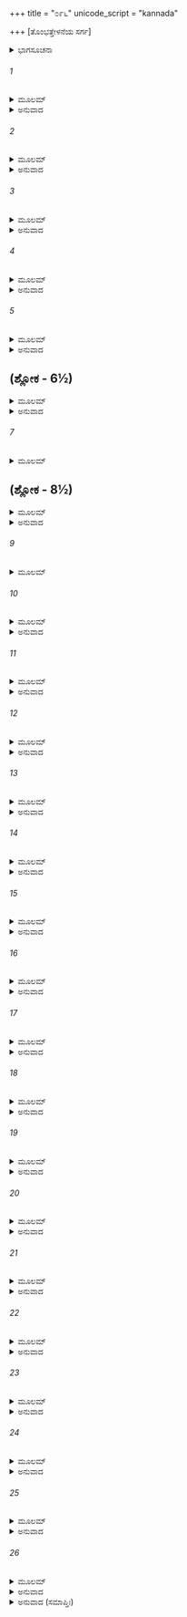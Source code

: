 +++
title = "೦೯೬"
unicode_script = "kannada"

+++
[ತೊಂಭತ್ತೇಳನೆಯ ಸರ್ಗ]



<details><summary>ಭಾಗಸೂಚನಾ</summary>

ಸೀತಾದೇವಿಯ ಶಪಥ, ಅದಕ್ಕನುಸಾರವಾಗಿ ರಸಾತಳ ಪ್ರವೇಶ
</details>

###### 1


<details><summary>ಮೂಲಮ್</summary>

ವಾಲ್ಮೀಕಿನೈವಮುಕ್ತಸ್ತು  ರಾಘವಃ  ಪ್ರತ್ಯಭಾಷತ ।  
ಪ್ರಾಂಜಲಿರ್ಜಗತೋ ಮಧ್ಯೇ ದೃಷ್ಟ್ವಾ ತಾಂ ವರವರ್ಣಿನೀಮ್ ॥
</details>

<details><summary>ಅನುವಾದ</summary>

ಮಹರ್ಷಿ ವಾಲ್ಮೀಕಿಗಳು ಹೀಗೆ ಹೇಳಿದಾಗ ಶ್ರೀರಾಮನು ಸುಂದರಿ ಸೀತಾದೇವಿಯನ್ನು ಒಮ್ಮೆ ನೋಡಿ, ಆ ಜನ ಸಮುದಾಯದ ನಡುವೆ ಕೈಮುಗಿದುಕೊಂಡು ಹೇಳಿದನು.॥1॥
</details>

###### 2


<details><summary>ಮೂಲಮ್</summary>

ಏವಮೇತನ್ಮಹಾಭಾಗ ಯಥಾ ವದಸಿ ಧರ್ಮವಿತ್ ।  
ಪ್ರತ್ಯಯಸ್ತು ಮಮ ಬ್ರಹ್ಮಂಸ್ತವ ವಾಕ್ಯೈರಕಲ್ಮಷೈಃ ॥
</details>

<details><summary>ಅನುವಾದ</summary>

ಮಹಾಭಾಗರೇ! ನೀವು ಧರ್ಮವನ್ನು ತಿಳಿದವರು. ಸೀತೆಯ ಕುರಿತು ನೀವು ಹೇಳಿದಂತೆಯೇ ಎಲ್ಲವೂ ಸರಿಯಾಗಿದೆ. ಬ್ರಹ್ಮನ್! ನಿಮ್ಮ ಈ ನಿರ್ದೋಷ ವಚನಗಳಿಂದ ನನಗೆ ಜಾನಕಿಯ ಶುದ್ಧತೆಯ ಕುರಿತು ಪೂರ್ಣ ವಿಶ್ವಾಸ ಉಂಟಾಗಿದೆ.॥2॥
</details>

###### 3


<details><summary>ಮೂಲಮ್</summary>

ಪ್ರತ್ಯಯಶ್ಚ ಪುರಾ ವೃತ್ತೋ ವೈದೇಹ್ಯಾಃ ಸುರಸಂನಿಧೌ ।  
ಶಪಥಶ್ಚ ಕೃತಸ್ತತ್ರ ತೇನ ವೇಶ್ಮ ಪ್ರವೇಶಿತಾ ॥
</details>

<details><summary>ಅನುವಾದ</summary>

ಮೊದಲೊಮ್ಮೆಯೂ ದೇವತೆಯರ ಸನ್ನಿಧಿಯಲ್ಲಿ ವಿದೇಹಕುಮಾರಿಯ ಶುದ್ಧತೆಯ ವಿಶ್ವಾಸ ನನಗೆ ಉಂಟಾಗಿತ್ತು. ಆಗ ಸೀತೆಯು ತನ್ನ ಶುದ್ಧಿಗಾಗಿ ಶಪಥ ಮಾಡಿದ್ದಳು, ಅದರಿಂದ ನಾನು ಇವಳಿಗೆ ನನ್ನ ಭವನದಲ್ಲಿ ಸ್ಥಾನ ಕೊಟ್ಟಿದ್ದೆ.॥3॥
</details>

###### 4


<details><summary>ಮೂಲಮ್</summary>

ಲೋಕಾಪವಾದೋ ಬಲವಾನ್ ಯೇನ ತ್ಯಕ್ತಾ ಹಿ ಮೈಥಿಲೀ ।  
ಸೇಯಂ ಲೋಕಭಯಾದ್ಬ್ರಹ್ಮನ್ನಪಾಪೇತ್ಯಭಿಜಾನತಾ ।  
ಪರಿತ್ಯಕ್ತಾ ಮಯಾ ಸೀತಾ ತದ್ಭವಾನ್ ಕ್ಷಂತುಮರ್ಹತಿ ॥
</details>

<details><summary>ಅನುವಾದ</summary>

ಆದರೆ ಮುಂದೆ ಪುನಃ ಜೋರಾದ ಲೋಕಾಪವಾದ ಎದ್ದಿತು, ಅದರಿಂದ ವಿವಶನಾಗಿ ನನಗೆ ಮಿಥಿಲೇಶ ಕುಮಾರಿಯನ್ನು ತ್ಯಜಿಸಬೇಕಾಯಿತು. ಬ್ರಹ್ಮನ್! ಸೀತೆಯು ಸರ್ವಥಾ ನಿಷ್ಪಾಪಳಾಗಿದ್ದಾಳೆ ಎಂದು ತಿಳಿದಿದ್ದರೂ, ಕೇವಲ ಸಮಾಜದ ಭಯದಿಂದ ಇವಳನ್ನು ಬಿಟ್ಟುಬಿಟ್ಟಿದ್ದೆ; ಆದ್ದರಿಂದ ನೀವು ನನ್ನ ಈ ಅಪರಾಧವನ್ನು ಕ್ಷಮಿಸಿರಿ.॥4॥
</details>

###### 5


<details><summary>ಮೂಲಮ್</summary>

ಜಾನಾಮಿ ಚೇವೌ ಪುತ್ರೌ ಮೇಯಮಜಾತೌ ಕುಶೀಲವೌ ।  
ಶುದ್ಧಾಯಾಂ ಜಗತೋ ಮಧ್ಯೇ ಮೈಥಿಲ್ಯಾಂ ಪ್ರೀತಿರಸ್ತು ಮೇ ॥
</details>

<details><summary>ಅನುವಾದ</summary>

ಈ ಅವಳಿಯಾಗಿ ಹುಟ್ಟಿದ ಕುಮಾರ ಕುಶ-ಲವರು ನನ್ನ ಪುತ್ರರೇ ಆಗಿದ್ದಾರೆ ಎಂದು ತಿಳಿದಿದ್ದರೂ ಜನಸಮುದಾಯದಲ್ಲಿ ಶುದ್ಧತೆ ಪ್ರಮಾಣಿತವಾದಾಗಲೇ, ಮಿಥಿಲೇಶಕುಮಾರಿಯಲ್ಲಿ ನನಗೆ ಪ್ರೇಮ ಉಂಟಾಗಬಲ್ಲದು.॥5॥
</details>

## (ಶ್ಲೋಕ - 6½)


<details><summary>ಮೂಲಮ್</summary>

ಅಭಿಪ್ರಾಯಂ ತು ವಿಜ್ಞಾಯ ರಾಮಸ್ಯ ಸುರಸತ್ತಮಾಃ ।  
ಸೀತಾಯಾಃ ಶಪಥೇ ತಸ್ಮಿನ್ಮಹೇಂದ್ರಾದ್ಯಾ ಮಹೌಜಸಃ ॥  
ಪಿತಾಮಹಂ ಪುರಸ್ಕೃತ್ಯ ಸರ್ವ ಏವ ಸಮಾಗತಾಃ ।
</details>

<details><summary>ಅನುವಾದ</summary>

ಶ್ರೀರಾಮಚಂದ್ರನ ಅಭಿಪ್ರಾಯವನ್ನು ತಿಳಿದ ಸೀತೆಯು ಶಪಥ ಮಾಡುವಾಗ ಮಹೇಂದ್ರಾದಿ ಎಲ್ಲ ಮುಖ್ಯ- ಮುಖ್ಯ ಮಹಾತೇಜಸ್ವೀ ದೇವತೆಗಳು ಬ್ರಹ್ಮದೇವರನ್ನು ಮುಂದೆ ಮಾಡಿ ಅಲ್ಲಿಗೆ ಬಂದರು.॥6½॥
</details>

###### 7


<details><summary>ಮೂಲಮ್</summary>

ಆದಿತ್ಯಾ ವಸವೋ ರುದ್ರಾ ವಿಶ್ವದೇವಾ ಮರುದ್ಗಣಾಃ ॥
</details>

## (ಶ್ಲೋಕ - 8½)


<details><summary>ಮೂಲಮ್</summary>

ಸಾಧ್ಯಾಶ್ಚ ದೇವಾಃ ಸರ್ವೇ ತೇ ಸರ್ವೇ ಚ ಪರಮರ್ಷಯಃ ।  
ನಾಗಾಃ ಸುಪರ್ಣಾಃ ಸಿದ್ಧಾಶ್ಚ ತೇ ಸರ್ವೇ ಹೃಷ್ಟಮಾನಸಾಃ ॥  
ಸೀತಾಶಪಥಸಂಭ್ರಾಂತಾಃ ಸರ್ವ ಏವ ಸಮಾಗತಾಃ ।
</details>

<details><summary>ಅನುವಾದ</summary>

ಆದಿತ್ಯ, ವಸು, ರುದ್ರ, ವಿಶ್ವೇದೇವ, ಮರುದ್ಗಣ, ಸಮಸ್ತ ಸಾಧ್ಯದೇವ, ಎಲ್ಲ ಮಹರ್ಷಿಗಳು, ನಾಗರು, ಗರುಡ ಮತ್ತು ಸಮಸ್ತ ಸಿದ್ಧಗಣರು ಪ್ರಸನ್ನಚಿತ್ತರಾಗಿ ಸೀತೆಯ ಶಪಥಗ್ರಹಣವನ್ನು ನೋಡಲು ಗಾಬರಿಗೊಂಡವರಂತೆ ಅಲ್ಲಿ ಬಂದು ಸೇರಿದರು.॥7-8½॥
</details>

###### 9


<details><summary>ಮೂಲಮ್</summary>

ದೃಷ್ಟ್ವಾ ದೇವಾನೃಷೀಂಶ್ಚೈವ ರಾಘವಃ ಪುನರಬ್ರವೀತ್ ॥
</details>

###### 10


<details><summary>ಮೂಲಮ್</summary>

ಪ್ರತ್ಯಯೋ ಮೇ ಸುರಶ್ರೇಷ್ಠ ಋಷಿವಾಕ್ಯೈರಕಲ್ಮಷೈಃ ।  
ಶುದ್ಧಾಯಾಂ ಜಗತೋ ಮಧ್ಯೇ ವೈದೇಹ್ಯಾಂಪ್ರೀತಿರಸ್ತುಮೇ ॥
</details>

<details><summary>ಅನುವಾದ</summary>

ದೇವತೆಗಳು, ಋಷಿಗಳು ಉಪಸ್ಥಿತರಾದುದನ್ನು ನೋಡಿ ಶ್ರೀರಘುನಾಥನು ಮತ್ತೆ ಹೇಳಿದನು- ಸುರಶ್ರೇಷ್ಠರೇ! ಮಹರ್ಷಿ ವಾಲ್ಮೀಕಿಗಳ ನಿರ್ದೋಷ ವಚನಗಳಲ್ಲಿ ನನಗೆ ಪೂರ್ಣವಿಶ್ವಾಸವಿದ್ದರೂ, ಜನ-ಸಮಾಜದ ಮುಂದೆ ವೈದೇಹಿಯ ವಿಶುದ್ಧತೆ ಪ್ರಮಾಣಿತವಾದ ಮೇಲೆ ನನಗೆ ಹೆಚ್ಚು ಸಂತೋಷವಾಗಬಹುದು.॥9-10॥
</details>

###### 11


<details><summary>ಮೂಲಮ್</summary>

ತತೋ ವಾಯುಃ ಶುಭಃ ಪುಣ್ಯೋ ದಿವ್ಯಗಂಧೋ ಮನೋರಮಃ ।  
ತಂ ಜನೌಘಂ ಸುರಶ್ರೇಷ್ಠೋ ಹ್ಲಾದಯಾಮಾಸ ಸರ್ವತಃ ॥
</details>

<details><summary>ಅನುವಾದ</summary>

ಬಳಿಕ ದಿವ್ಯಸುಗಂಧದಿಂದ ಪೂರ್ಣವಾದ, ಮನಸ್ಸಿಗೆ ಆಹ್ಮಾದವನ್ನೀಯುವ, ಪರಮ ಪವಿತ್ರ ಹಾಗೂ ಶುಭಕಾರಕ ಸುರಶ್ರೇಷ್ಠ ವಾಯುದೇವರು ಮಂದಗತಿಯಿಂದ ಎಲ್ಲೆಡೆ ಪ್ರವಾಹಿತನಾಗಿ ಅಲ್ಲಿಯ ಜನಸಮುದಾಯವನ್ನು ಮುದಗೊಳಿಸತೊಡಗಿದನು.॥11॥
</details>

###### 12


<details><summary>ಮೂಲಮ್</summary>

ತದದ್ಭುತಮಿವಾಚಿಂತ್ಯಂ  ನಿರೈಕ್ಷಂತ ಸಮಾಹಿತಾಃ ।  
ಮಾನವಾಃ ಸರ್ವರಾಷ್ಟ್ರೇಭ್ಯಃ ಪೂರ್ವಂ ಕೃತಯುಗೇ ಯಥಾ ॥
</details>

<details><summary>ಅನುವಾದ</summary>

ಸಮಸ್ತ ರಾಷ್ಟ್ರಗಳಿಂದ ಬಂದಿರುವ ಮನುಷ್ಯರು ಏಕಾಗ್ರಚಿತ್ತರಾಗಿ ಪ್ರಾಚೀನ ಕಾಲದ ಕೃತಯುಗದಂತೆ ಈ ಅದ್ಭುತ ಮತ್ತು ಅಚಿಂತ್ಯದಂತಹ ಘಟನೆಯನ್ನು ನೋಡಿದರು.॥12॥
</details>

###### 13


<details><summary>ಮೂಲಮ್</summary>

ಸರ್ವಾನ್ಸಮಾಗತಾನ್ ದೃಷ್ಟ್ವಾ ಸೀತಾ ಕಾಷಾಯವಾಸಿನೀ ।  
ಅಬ್ರವೀತ್ಪ್ರಾಂಜಲಿರ್ವಾಕ್ಯಮಧೋದೃಷ್ಟಿರವಾಙ್ಮುಖೀ ॥
</details>

<details><summary>ಅನುವಾದ</summary>

ಆಗ ಸೀತಾದೇವಿಯು ತಪಸ್ವಿನಿಗೆ ಯೋಗ್ಯವಾದ ಕಾಷಾಯ ವಸವನ್ನು ಧರಿಸಿದ್ದಳು. ಎಲ್ಲರೂ ಉಪಸ್ಥಿತರಾಗಿರುವುದನ್ನು ತಿಳಿದು ಕೈಮುಗಿದುಕೊಂಡು, ತಲೆತಗ್ಗಿಸಿ ಹೇಳಿದಳು.॥13॥
</details>

###### 14


<details><summary>ಮೂಲಮ್</summary>

ಯಥಾಹಂ ರಾಘವಾದನ್ಯಂ ಮನಸಾಪಿ ನ ಚಿಂತಯೇ ।  
ತಥಾ ಮೇ ಮಾಧವೀ ದೇವೀ ವಿವರಂ ದಾತುಮರ್ಹತಿ ॥
</details>

<details><summary>ಅನುವಾದ</summary>

ನಾನು ಶ್ರೀರಘುನಾಥನಲ್ಲದೆ ಬೇರೆ ಪುರುಷನ ‘ಸ್ಪರ್ಶ ದೂರ ಉಳಿಯಿತು’ ಮನಸ್ಸಿನಲ್ಲಿ ಚಿಂತನೆಯೂ ಮಾಡಿಲ್ಲ; ಇದು ಸತ್ಯವಾಗಿದ್ದರೆ ಭಗವತೀ ಭೂದೇವಿಯು ನನ್ನನ್ನು ತನ್ನ ರಂಧ್ರದಲ್ಲಿ ಸ್ಥಾನವನ್ನೀಯಲಿ.॥14॥
</details>

###### 15


<details><summary>ಮೂಲಮ್</summary>

ಮನಸಾ ಕರ್ಮಣಾ ವಾಚಾ ಯಥಾ ರಾಮಂ ಸಮರ್ಚಯೇ ।  
ತಥಾ ಮೇ ಮಾಧವೀ ದೇವೀ ವಿವರಂ ದಾತುಮರ್ಹತಿ ॥
</details>

<details><summary>ಅನುವಾದ</summary>

ನಾನು ಮನಸ್ಸಿನಿಂದ, ಕ್ರಿಯೆಯಿಂದ, ಮಾತಿನಿಂದ ಕೇವಲ ಶ್ರೀರಾಮನನ್ನೇ ಅರ್ಚಿಸುತ್ತಿದುದು ನಿಶ್ಚಯವಾದರೆ ಮಾಧವನ ಪತ್ನಿಯಾದ ಭೂದೇವಿಯು ತನ್ನ ರಂಧ್ರದೊಳಗೆ ನನಗೆ ಆಶ್ರಯ ನೀಡಲಿ.॥15॥
</details>

###### 16


<details><summary>ಮೂಲಮ್</summary>

ಯಥೈತತ್ಸತ್ಯಮುಕ್ತಂ ಮೇವೇದ್ಮಿ ರಾಮಾತ್ಪರಂ ನ ಚ ।  
ತಥಾ ಮೇ ಮಾಧವೀ ದೇವೀ ವಿವರಂ ದಾತುಮರ್ಹತಿ ॥
</details>

<details><summary>ಅನುವಾದ</summary>

‘ಭಗವಾನ್ ಶ್ರೀರಾಮನನ್ನು ಬಿಟ್ಟು ಬೇರೆ ಯಾರನ್ನೂ ಅರಿಯೆ’ ಈ ಮಾತು ಸತ್ಯವಾಗಿದ್ದರೆ ಭಗವತೀ ಪೃಥಿವಿ ದೇವಿಯು ತನ್ನ ರಂಧ್ರದಲ್ಲಿ ನನಗೆ ಸ್ಥಾನ ಕೊಡಲಿ.॥16॥
</details>

###### 17


<details><summary>ಮೂಲಮ್</summary>

ತಥಾ ಶಪಂತ್ಯಾಂ ವೈದೇಹ್ಯಾಂ ಪ್ರಾದುರಾಸೀತ್ತದದ್ಭುತಮ್ ।  
ಭೂತಲಾದುತ್ಥಿತಂ ದಿವ್ಯಂ ಸಿಂಹಾಸನಮನುತ್ತಮಮ್ ॥
</details>

<details><summary>ಅನುವಾದ</summary>

ವೈದೇಹಿಯು ಹೀಗೆ ಶಪಥ ಮಾಡುತ್ತಲೇ ಭೂಮಿಯೊಳಗಿಂದ ಒಂದು ಅದ್ಭುತ ಸಿಂಹಾಸನವು  ಪ್ರಕಟವಾಯಿತು. ಅದು ಬಹಳ ಸುಂದರ ಮತ್ತು ದಿವ್ಯವಾಗಿತ್ತು.॥17॥
</details>

###### 18


<details><summary>ಮೂಲಮ್</summary>

ಧ್ರಿಯಮಾಣ ಶಿರೋಭಿಸ್ತು ನಾಗೈರಮಿತವಿಕ್ರಮೈಃ ।  
ದಿವ್ಯಂ ದಿವ್ಯೇನ ವಪುಷಾ ದಿವ್ಯರತ್ನವಿಭೂಷಿತೈಃ ॥
</details>

<details><summary>ಅನುವಾದ</summary>

ದಿವ್ಯರತ್ನಗಳಿಂದ ಭೂಷಿತ ಮಹಾಪರಾಕ್ರಮಿ ನಾಗರು ದಿವ್ಯರೂಪ ಧರಿಸಿ ಆ ದಿವ್ಯ ಸಿಂಹಾಸನವನ್ನು ತಮ್ಮ ತಲೆಯಲ್ಲಿ ಹೊತ್ತುಕೊಂಡಿದ್ದರು.॥18॥
</details>

###### 19


<details><summary>ಮೂಲಮ್</summary>

ತಸ್ಮಿಂಸ್ತು ಧರಣೀ ದೇವೀ ಬಾಹುಭ್ಯಾಂ ಗೃಹ್ಯ ಮೈಥಿಲೀಮ್ ।  
ಸ್ವಾಗತೇನಾಭಿನಂದ್ಯೈನಾಮಾಸನೇ ಚೋಪವೇಶಯತ್ ॥
</details>

<details><summary>ಅನುವಾದ</summary>

ಸಿಂಹಾಸನದೊಂದಿಗೇ ಪೃಥಿವಿಯ ಅಧಿಷ್ಠಾತ್ರೀ ದೇವಿಯೂ ದಿವ್ಯರೂಪದಿಂದ ಪ್ರಕಟಳಾದಳು. ಅವಳು ಮಿಥಿಲೇಶ ಕುಮಾರೀ ಸೀತೆಯನ್ನು ತನ್ನೆರಡು ಭುಜಗಳಿಂದ ಬಾಚಿ ತಬ್ಬಿಕೊಂಡು, ಸ್ವಾಗತಪೂರ್ವಕ ಆಕೆಯನ್ನು ಅಭಿನಂದಿಸಿ ಸಿಂಹಾಸನದಲ್ಲಿ ಕುಳ್ಳಿರಿಸಿದಳು.॥19॥
</details>

###### 20


<details><summary>ಮೂಲಮ್</summary>

ತಾಮಾಸನಗತಾಂ ದೃಷ್ಟ್ವಾ ಪ್ರವಿಶಂತೀಂ ರಸಾತಲಮ್ ।  
ಪುಷ್ಪವೃಷ್ಟಿರವಿಚ್ಛಿನ್ನಾ  ದಿವ್ಯಾ ಸೀತಾಮವಾಕಿರತ್ ॥
</details>

<details><summary>ಅನುವಾದ</summary>

ಸಿಂಹಾಸನದಲ್ಲಿ ಕುಳಿತು ಸೀತಾದೇವಿಯು ರಸಾತಳಕ್ಕೆ ಪ್ರವೇಶಿಸುತ್ತಿರುವಾಗ ದೇವತೆಗಳು ಆಕೆಯ ಕಡೆಗೆ ನೋಡಿದರು. ಮತ್ತೆ ಆಕಾಶದಿಂದ ಆಕೆಯ ಮೇಲೆ ದಿವ್ಯಪುಷ್ಪಗಳ ಮಳೆ ಒಂದೇ ಸಮನೆ ಸುರಿಯಿತು.॥20॥
</details>

###### 21


<details><summary>ಮೂಲಮ್</summary>

ಸಾಧುಕಾರಶ್ಚ ಸುಮಹಾನ್ದೇವಾನಾಂ ಸಹಸೋತ್ಥಿತಃ ।  
ಸಾಧುಸಾಧ್ವಿತಿ ವೈ ಸೀತೇ ಯಸ್ಯಾಸ್ತೇ ಶೀಲಮೀದೃಶಮ್ ॥
</details>

<details><summary>ಅನುವಾದ</summary>

ದೇವತೆಗಳು ಆಕಾಶದಿಂದ ಧನ್ಯ! ಧನ್ಯ! ಎಂಬ ಮಾತು ಎಲ್ಲೆಡೆ ಕೇಳಿ ಬಂತು. ಸೀತೇ! ನೀನು ಧನ್ಯಳಾಗಿರುವೆ, ಧನ್ಯಳಾಗಿರುವೆ. ನಿನ್ನ ಶೀಲ-ಸ್ವಭಾವ ಅತ್ಯಂತ ಪವಿತ್ರ ಮತ್ತು ಶುದ್ಧವಾಗಿದೆ ಎಂದು ಹೇಳತೊಡಗಿದರು.॥21॥
</details>

###### 22


<details><summary>ಮೂಲಮ್</summary>

ಏವಂ ಬಹುವಿಧಾ ವಾಚೋ ಹ್ಯಂತರಿಕ್ಷಗತಾಃ ಸುರಾಃ ।  
ವ್ಯಾಜಹ್ರುರ್ಹೃಷ್ಟಮನಸೋ ದೃಷ್ಟ್ವಾಸೀತಾಪ್ರವೇಶನಮ್ ॥
</details>

<details><summary>ಅನುವಾದ</summary>

ಸೀತೆಯು ರಸಾತಲದಲ್ಲಿ ಪ್ರವೇಶಿಸಿದುದನ್ನು ನೋಡಿ ಆಕಾಶದಲ್ಲಿ ನಿಂತಿರುವ ದೇವತೆಗಳು ಪ್ರಸನ್ನಚಿತ್ತರಾಗಿ ಹೀಗೆ ಅನೇಕ ಮಾತುಗಳನ್ನು ಹೇಳ ತೊಡಗಿದರು.॥22॥
</details>

###### 23


<details><summary>ಮೂಲಮ್</summary>

ಯಜ್ಞವಾಟಗತಾಶ್ಚಾಪಿಮುನಯಃ ಸರ್ವ ಏವ ತೇ ।  
ರಾಜಾನಶ್ಚ ನರವ್ಯಾಘ್ರಾ ವಿಸ್ಮಯಾನ್ನೋಪರೇಮಿರೇ ॥
</details>

<details><summary>ಅನುವಾದ</summary>

ಯಜ್ಞಮಂಟಪದಲ್ಲಿ ನೆರೆದ ಎಲ್ಲ ಮುನಿಗಳು ಹಾಗೂ ನರಶ್ರೇಷ್ಠ ರಾಜರೂ ಕೂಡ ಆಶ್ಚರ್ಯಗೊಂಡರು.॥23॥
</details>

###### 24


<details><summary>ಮೂಲಮ್</summary>

ಅಂತರೀಕ್ಷೇ ಚ ಭೂಮೌ ಚ ಸರ್ವೇ ಸ್ಥಾವರಜಂಗಮಾಃ ।  
ದಾನವಾಶ್ಚ ಮಹಾಕಾಯಾಃ ಪಾತಾಲೇ ಪನ್ನಗಾಧಿಪಾಃ ॥
</details>

<details><summary>ಅನುವಾದ</summary>

ಅಂತರಿಕ್ಷದಲ್ಲಿ ಮತ್ತು ಭೂತಳದಲ್ಲಿ ಎಲ್ಲ ಚರಾಚರ ಪ್ರಾಣಿಗಳು ಹಾಗೂ ಪಾತಾಳದಲ್ಲಿರುವ ವಿಶಾಲಕಾಯ ದಾನವರು ಮತ್ತು ನಾಗರಾಜನೂ ಆಶ್ಚರ್ಯಚಕಿತರಾದರು.॥24॥
</details>

###### 25


<details><summary>ಮೂಲಮ್</summary>

ಕೇಚಿದ್ವಿನೇದುಃ ಸಂಹೃಷ್ಟಾಃ ಕೇದಿದ್ಧ್ಯಾನಪರಾಯಣಾಃ ।  
ಕೇಚಿದ್ರಾಮಂ ನೀರೀಕ್ಷಂತೇ ಕೇಚಿತ್ಸೀತಾಮಚೇತಸಃ ॥
</details>

<details><summary>ಅನುವಾದ</summary>

ಕೆಲವರು ಹರ್ಷನಾದ ಮಾಡಿದರು, ಕೆಲವರು ಧ್ಯಾನಸ್ಥರಾದರು, ಕೆಲವರು ಶ್ರೀರಾಮನ ಕಡೆಗೆ ನೋಡಿದರು, ಕೆಲವರು ಅವಾಕ್ಕಾಗಿ ಸೀತೆಯ ಕಡೆಗೆ ನಿರೀಕ್ಷಿಸಿದರು.॥25॥
</details>

###### 26


<details><summary>ಮೂಲಮ್</summary>

ಸೀತಾಪ್ರವೇಶನಂ ದೃಷ್ಟ್ವಾ ತೇಷಾಮಾಸೀತ್ಸಮಾಗಮಃ ।  
ತನ್ಮುಹೂರ್ತಮಿವಾತ್ಯರ್ಥಂ ಸಮಂ ಸಂಮೋಹಿತಂ ಜಗತ್ ॥
</details>

<details><summary>ಅನುವಾದ</summary>

ಸೀತೆಯು ಭೂತಳದಲ್ಲಿ ಪ್ರವೇಶಿಸಿ ದುದನ್ನು ನೋಡಿ ಅಲ್ಲಿ ಬಂದಿರುವ ಎಲ್ಲ ಜನರು ಹರ್ಷ, ಶೋಕಾದಿಗಳಲ್ಲಿ ಮುಳುಗಿ ಹೋದರು. ಒಂದು ಮುಹೂರ್ತ ಅಲ್ಲಿಯ ಎಲ್ಲ ಜನಸಮುದಾಯವು ಅತ್ಯಂತ ಮೋಹಾಚ್ಛನಂತಾಯಿತು.॥26॥
</details>

<details><summary>ಅನುವಾದ (ಸಮಾಪ್ತಿಃ)</summary>

ಶ್ರೀವಾಲ್ಮೀಕಿ ವಿರಚಿತ ಆರ್ಷರಾಮಾಯಣ ಆದಿಕಾವ್ಯದ ಉತ್ತರ ಕಾಂಡದಲ್ಲಿ ತೊಂಭತ್ತೇಳನೆಯ ಸರ್ಗ ಪೂರ್ಣವಾಯಿತು. ॥97॥
</details>
